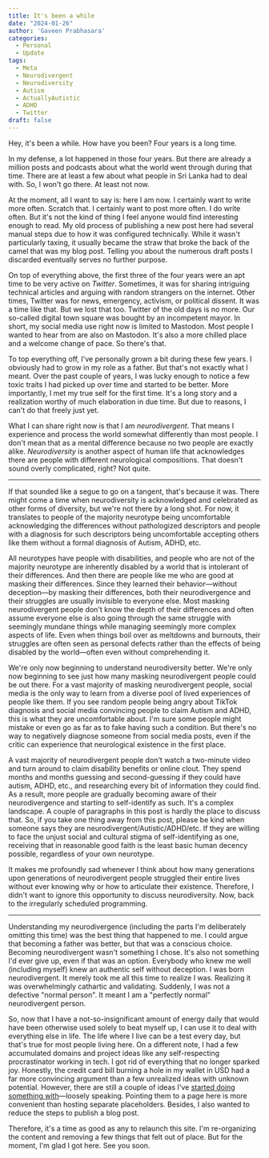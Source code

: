 ```yaml
---
title: It's been a while
date: "2024-01-26"
author: 'Gaveen Prabhasara'
categories:
  - Personal
  - Update
tags:
  - Meta
  - Neurodivergent
  - Neurodiversity
  - Autism
  - ActuallyAutistic
  - ADHD
  - Twitter
draft: false
---
```


Hey, it's been a while. How have you been? Four years is a long time.

In my defense, a lot happened in those four years. But there are already a million posts and podcasts about what the world went through during that time. There are at least a few about what people in Sri Lanka had to deal with. So, I won't go there. At least not now.

At the moment, all I want to say is: here I am now. I certainly want to write more often. Scratch that. I certainly want to post more often. I do write often. But it's not the kind of thing I feel anyone would find interesting enough to read. My old process of publishing a new post here had several manual steps due to how it was configured technically. While it wasn't particularly taxing, it usually became the straw that broke the back of the camel that was my blog post. Telling you about the numerous draft posts I discarded eventually serves no further purpose.

On top of everything above, the first three of the four years were an apt time to be very active on *Twitter*. Sometimes, it was for sharing intriguing technical articles and arguing with random strangers on the internet. Other times, Twitter was for news, emergency, activism, or political dissent. It was a time like that. But we lost that too. Twitter of the old days is no more. Our so-called digital town square was bought by an incompetent mayor. In short, my social media use right now is limited to Mastodon. Most people I wanted to hear from are also on Mastodon. It's also a more chilled place and a welcome change of pace. So there's that.

To top everything off, I've personally grown a bit during these few years. I obviously had to grow in my role as a father. But that's not exactly what I meant. Over the past couple of years, I was lucky enough to notice a few toxic traits I had picked up over time and started to be better. More importantly, I met my true self for the first time. It's a long story and a realization worthy of much elaboration in due time. But due to reasons, I can't do that freely just yet.

What I can share right now is that I am *neurodivergent*. That means I experience and process the world somewhat differently than most people. I don't mean that as a mental difference because no two people are exactly alike. *Neurodiversity* is another aspect of human life that acknowledges there are people with different neurological compositions. That doesn't sound overly complicated, right? Not quite.

---

If that sounded like a segue to go on a tangent, that's because it was. There might come a time when neurodiversity is acknowledged and celebrated as other forms of diversity, but we're not there by a long shot. For now, it translates to people of the majority neurotype being uncomfortable acknowledging the differences without pathologized descriptors and people with a diagnosis for such descriptors being uncomfortable accepting others like them without a formal diagnosis of Autism, ADHD, etc.

All neurotypes have people with disabilities, and people who are not of the majority neurotype are inherently disabled by a world that is intolerant of their differences. And then there are people like me who are good at masking their differences. Since they learned their behavior—without deception—by masking their differences, both their neurodivergence and their struggles are usually invisible to everyone else. Most masking neurodivergent people don't know the depth of their differences and often assume everyone else is also going through the same struggle with seemingly mundane things while managing seemingly more complex aspects of life. Even when things boil over as meltdowns and burnouts, their struggles are often seen as personal defects rather than the effects of being disabled by the world—often even without comprehending it.

We're only now beginning to understand neurodiversity better. We're only now beginning to see just how many masking neurodivergent people could be out there. For a vast majority of masking neurodivergent people, social media is the only way to learn from a diverse pool of lived experiences of people like them. If you see random people being angry about TikTok diagnosis and social media convincing people to claim Autism and ADHD, this is what they are uncomfortable about. I'm sure some people might mistake or even go as far as to fake having such a condition. But there's no way to negatively diagnose someone from social media posts, even if the critic can experience that neurological existence in the first place.

A vast majority of neurodivergent people don't watch a two-minute video and turn around to claim disability benefits or online clout. They spend months and months guessing and second-guessing if they could have autism, ADHD, etc., and researching every bit of information they could find. As a result, more people are gradually becoming aware of their neurodivergence and starting to self-identify as such. It's a complex landscape. A couple of paragraphs in this post is hardly the place to discuss that. So, if you take one thing away from this post, please be kind when someone says they are neurodivergent/Autistic/ADHD/etc. If they are willing to face the unjust social and cultural stigma of self-identifying as one, receiving that in reasonable good faith is the least basic human decency possible, regardless of your own neurotype.

It makes me profoundly sad whenever I think about how many generations upon generations of neurodivergent people struggled their entire lives without ever knowing why or how to articulate their existence. Therefore, I didn't want to ignore this opportunity to discuss neurodiversity. Now, back to the irregularly scheduled programming. 

---

Understanding my neurodivergence (including the parts I'm deliberately omitting this time) was the best thing that happened to me. I could argue that becoming a father was better, but that was a conscious choice. Becoming neurodivergent wasn't something I chose. It's also not something I'd ever give up, even if that was an option. Everybody who knew me well (including myself) knew an authentic self without deception. I was born neurodivergent. It merely took me all this time to realize I was. Realizing it was overwhelmingly cathartic and validating. Suddenly, I was not a defective "normal person". It meant I am a "perfectly normal" neurodivergent person.

So, now that I have a not-so-insignificant amount of energy daily that would have been otherwise used solely to beat myself up, I can use it to deal with everything else in life. The life where I live can be a test every day, but that's true for most people living here. On a different note, I had a few accumulated domains and project ideas like any self-respecting procrastinator working in tech. I got rid of everything that no longer sparked joy. Honestly, the credit card bill burning a hole in my wallet in USD had a far more convincing argument than a few unrealized ideas with unknown potential. However, there are still a couple of ideas I've [started doing](https://gaveen.me/facets/asura) [something with](https://gaveen.me/facets/mayavee)—loosely speaking. Pointing them to a page here is more convenient than hosting separate placeholders. Besides, I also wanted to reduce the steps to publish a blog post.

Therefore, it's a time as good as any to relaunch this site. I'm re-organizing the content and removing a few things that felt out of place. But for the moment, I'm glad I got here. See you soon.

